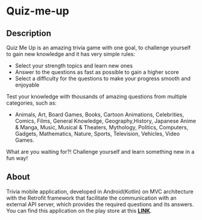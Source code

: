 # Quiz-me-up

## Description

Quiz Me Up is an amazing trivia game with one goal, to challenge yourself to gain new knowledge and it has very simple rules:

- Select your strength topics and learn new ones
- Answer to the questions as fast as possible to gain a higher score
- Select a difficulty for the questions to make your progress smooth and enjoyable

Test your knowledge with thousands of amazing questions from multiple categories, such as:
- Animals, Art, Board Games, Books, Cartoon Animations, Celebrities, Comics, Films, General Knowledge, Geography,History, Japanese Anime & Manga,
Music, Musical & Theaters, Mythology, Politics, Computers, Gadgets, Mathematics, Nature, Sports, Television, Vehicles, Video Games.

What are you waiting for?! Challenge yourself and learn something new in a fun way!

## About

Trivia mobile application, developed in Android(Kotlin) on MVC architecture with the Retrofit framework that facilitate the communication with an external API server, which provides the required questions and its answers. You can find this application on the play store at this **[LINK](https://play.google.com/store/apps/details?id=com.ggdarkzone.quizmeup)**.
